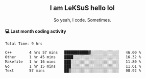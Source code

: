 <h2 align="center">I am LeKSuS hello lol</h2>
<p align="center">So yeah, I code. Sometimes.</p>

#### :computer: Last month coding activity
<!--START_SECTION:waka-->

```txt
Total Time: 9 hrs

C++        4 hrs 57 mins   ███████████▓░░░░░░░░░░░░░   46.00 %
Other      1 hr 45 mins    ████░░░░░░░░░░░░░░░░░░░░░   16.32 %
Makefile   1 hr 16 mins    ███░░░░░░░░░░░░░░░░░░░░░░   11.80 %
Go         1 hr 15 mins    ███░░░░░░░░░░░░░░░░░░░░░░   11.61 %
Text       57 mins         ██▒░░░░░░░░░░░░░░░░░░░░░░   08.92 %
```

<!--END_SECTION:waka-->
